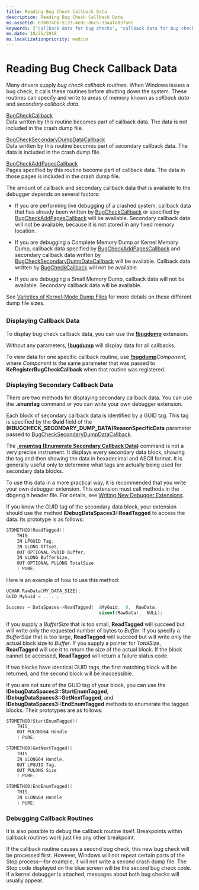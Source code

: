 ```yaml
---
title: Reading Bug Check Callback Data
description: Reading Bug Check Callback Data
ms.assetid: 638074bb-5133-4edc-86c5-33aafa837a0c
keywords: ["callback data for bug checks", "callback data for bug checks, displaying callback data", "callback data for bug checks, displaying secondary data", "secondary bug check callback data", "bug check, callback routines", "dbgeng.h header file, IDebugDataSpaces3", "dbgeng.h header file, ReadTagged", "dbgeng.h header file, StartEnumTagged", "dbgeng.h header file, GetNextTagged"]
ms.date: 10/25/2018
ms.localizationpriority: medium
---
```


# Reading Bug Check Callback Data


Many drivers supply *bug check callback routines*. When Windows issues a bug check, it calls these routines before shutting down the system. These routines can specify and write to areas of memory known as *callback data* and *secondary callback data*.

<span id="BugCheckCallback"></span><span id="bugcheckcallback"></span><span id="BUGCHECKCALLBACK"></span>[BugCheckCallback](https://go.microsoft.com/fwlink/p/?LinkID=254479)  
Data written by this routine becomes part of callback data. The data is not included in the crash dump file. 

<span id="BugCheckSecondaryDumpDataCallback"></span><span id="bugchecksecondarydumpdatacallback"></span><span id="BUGCHECKSECONDARYDUMPDATACALLBACK"></span>[BugCheckSecondaryDumpDataCallback](https://go.microsoft.com/fwlink/p/?LinkID=254481)  
Data written by this routine becomes part of secondary callback data. The data is included in the crash dump file.

<span id="BugCheckAddPagesCallback"></span><span id="bugcheckaddpagescallback"></span><span id="BUGCHECKADDPAGESCALLBACK"></span>[BugCheckAddPagesCallback](https://go.microsoft.com/fwlink/p/?LinkID=254480)  
Pages specified by this routine become part of callback data. The data in those pages is included in the crash dump file.

The amount of callback and secondary callback data that is available to the debugger depends on several factors:

-   If you are performing live debugging of a crashed system, callback data that has already been written by [BugCheckCallback](https://go.microsoft.com/fwlink/p/?LinkID=254479) or specified by [BugCheckAddPagesCallback](https://go.microsoft.com/fwlink/p/?LinkID=254480) will be available. Secondary callback data will not be available, because it is not stored in any fixed memory location.

-   If you are debugging a Complete Memory Dump or Kernel Memory Dump, callback data specified by [BugCheckAddPagesCallback](https://go.microsoft.com/fwlink/p/?LinkID=254480) and secondary callback data written by [BugCheckSecondaryDumpDataCallback](https://go.microsoft.com/fwlink/p/?LinkID=254481) will be available. Callback data written by [BugCheckCallback](https://go.microsoft.com/fwlink/p/?LinkID=254479) will not be available. 

-   If you are debugging a Small Memory Dump, callback data will not be available. Secondary callback data will be available.

See [Varieties of Kernel-Mode Dump Files](varieties-of-kernel-mode-dump-files.md) for more details on these different dump file sizes.


## <span id="ddk_reading_bug_check_callback_data_dbg"></span><span id="DDK_READING_BUG_CHECK_CALLBACK_DATA_DBG"></span>


### <span id="displaying-callback-data"></span><span id="DISPLAYING-CALLBACK-DATA"></span>Displaying Callback Data

To display bug check callback data, you can use the [**!bugdump**](-bugdump.md) extension.

Without any parameters, [**!bugdump**](-bugdump.md) will display data for all callbacks.

To view data for one specific callback routine, use [**!bugdump**](-bugdump.md)*Component*, where *Component* is the same parameter that was passed to **KeRegisterBugCheckCallback** when that routine was registered.

### <span id="displaying-secondary-callback-data"></span><span id="DISPLAYING-SECONDARY-CALLBACK-DATA"></span>Displaying Secondary Callback Data

There are two methods for displaying secondary callback data. You can use the **.enumtag** command or you can write your own debugger extension.

Each block of secondary callback data is identified by a GUID tag. This tag is specified by the **Guid** field of the **(KBUGCHECK\_SECONDARY\_DUMP\_DATA)ReasonSpecificData** parameter passed to [BugCheckSecondaryDumpDataCallback](https://go.microsoft.com/fwlink/p/?LinkID=254481).

The [**.enumtag (Enumerate Secondary Callback Data)**](-enumtag--enumerate-secondary-callback-data-.md) command is not a very precise instrument. It displays every secondary data block, showing the tag and then showing the data in hexadecimal and ASCII format. It is generally useful only to determine what tags are actually being used for secondary data blocks.

To use this data in a more practical way, it is recommended that you write your own debugger extension. This extension must call methods in the dbgeng.h header file. For details, see [Writing New Debugger Extensions](writing-new-debugger-extensions.md).

If you know the GUID tag of the secondary data block, your extension should use the method **IDebugDataSpaces3::ReadTagged** to access the data. Its prototype is as follows:

```cpp
STDMETHOD(ReadTagged)(
    THIS_
    IN LPGUID Tag,
    IN ULONG Offset,
    OUT OPTIONAL PVOID Buffer,
    IN ULONG BufferSize,
    OUT OPTIONAL PULONG TotalSize
    ) PURE; 
```

Here is an example of how to use this method:

```cpp
UCHAR RawData[MY_DATA_SIZE];
GUID MyGuid = .... ;

Success = DataSpaces->ReadTagged(  &MyGuid,  0,  RawData,
                                   sizeof(RawData),  NULL); 
```

If you supply a *BufferSize* that is too small, **ReadTagged** will succeed but will write only the requested number of bytes to *Buffer*. If you specify a *BufferSize* that is too large, **ReadTagged** will succeed but will write only the actual block size to *Buffer*. If you supply a pointer for *TotalSize*, **ReadTagged** will use it to return the size of the actual block. If the block cannot be accessed, **ReadTagged** will return a failure status code.

If two blocks have identical GUID tags, the first matching block will be returned, and the second block will be inaccessible.

If you are not sure of the GUID tag of your block, you can use the **IDebugDataSpaces3::StartEnumTagged**, **IDebugDataSpaces3::GetNextTagged**, and **IDebugDataSpaces3::EndEnumTagged** methods to enumerate the tagged blocks. Their prototypes are as follows:

```cpp
STDMETHOD(StartEnumTagged)(
    THIS_
    OUT PULONG64 Handle
    ) PURE;

STDMETHOD(GetNextTagged)(
    THIS_
    IN ULONG64 Handle,
    OUT LPGUID Tag,
    OUT PULONG Size
    ) PURE;

STDMETHOD(EndEnumTagged)(
    THIS_
    IN ULONG64 Handle
    ) PURE; 
```

### <span id="debugging-callback-routines"></span><span id="DEBUGGING-CALLBACK-ROUTINES"></span>Debugging Callback Routines

It is also possible to debug the callback routine itself. Breakpoints within callback routines work just like any other breakpoint.

If the callback routine causes a second bug check, this new bug check will be processed first. However, Windows will not repeat certain parts of the Stop process—for example, it will not write a second crash dump file. The Stop code displayed on the blue screen will be the second bug check code. If a kernel debugger is attached, messages about both bug checks will usually appear.

 

 





